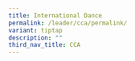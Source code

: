 ```yaml
---
title: International Dance
permalink: /leader/cca/permalink/
variant: tiptap
description: ""
third_nav_title: CCA
---
```


